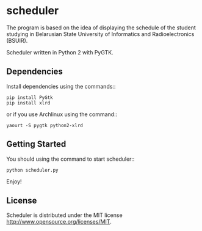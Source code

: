 scheduler
=========

The program is based on the idea of displaying the schedule of
the student studying in Belarusian State University of Informatics and
Radioelectronics (BSUIR).

Scheduler written in Python 2 with PyGTK.

Dependencies
------------

Install dependencies using the commands::
    
    pip install PyGtk
    pip install xlrd
    
or if you use Archlinux using the command::

    yaourt -S pygtk python2-xlrd
    
Getting Started
---------------

You should using the command to start scheduler::

    python scheduler.py
    
Enjoy!

License
-------

Scheduler is distributed under the MIT license <http://www.opensource.org/licenses/MIT>.
